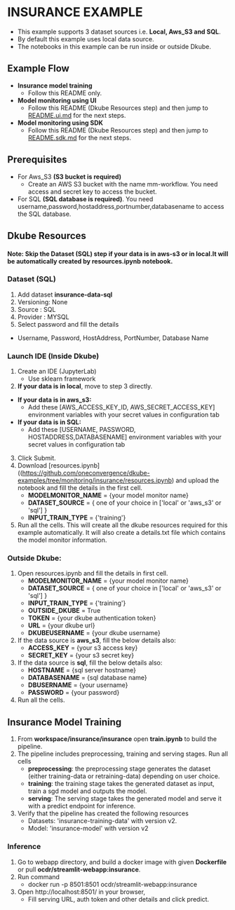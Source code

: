 # INSURANCE EXAMPLE

- This example supports 3 dataset sources i.e. **Local, Aws_S3 and SQL**. 
- By default this example uses local data source.
- The notebooks in this example can be run inside or outside Dkube.

## Example Flow
- **Insurance model training** 
  - Follow this README only.
- **Model monitoring using UI**
  - Follow this README (Dkube Resources step) and then jump to [README.ui.md](https://github.com/oneconvergence/dkube-examples/blob/monitoring/insurance/README.ui.md) for the next steps.
- **Model monitoring using SDK**
  - Follow this README (Dkube Resources step) and then jump to [README.sdk.md](https://github.com/oneconvergence/dkube-examples/blob/monitoring/insurance/README.sdk.md) for the next steps.

## Prerequisites
- For Aws_S3 **(S3 bucket is required)**
  - Create an AWS S3 bucket with the name mm-workflow. You need access and secret key to access the bucket.
- For SQL **(SQL database is required)**. You need username,password,hostaddress,portnumber,databasename to access the SQL database.


## Dkube Resources
#### Note: Skip the Dataset (SQL) step if your data is in aws-s3 or in local.It will be automatically created by resources.ipynb notebook.

### Dataset (SQL)
1. Add dataset **insurance-data-sql**
2. Versioning: None
3. Source : SQL
4. Provider : MYSQL
5. Select password and fill the details
- Username, Password, HostAddress, PortNumber, Database Name

### Launch IDE (Inside Dkube)
1. Create an IDE (JupyterLab)
   - Use sklearn framework
2. **If your data is in local**, move to step 3 directly.
  - **If your data is in aws_s3:**
     - Add these [AWS_ACCESS_KEY_ID, AWS_SECRET_ACCESS_KEY] environment variables with your secret values in configuration tab 
  - **If your data is in SQL:**
     - Add these [USERNAME, PASSWORD, HOSTADDRESS,DATABASENAME] environment variables with your secret values in configuration tab    
3. Click Submit.
4. Download [resources.ipynb]((https://github.com/oneconvergence/dkube-examples/tree/monitoring/insurance/resources.ipynb) and upload the notebook and fill the details in the first cell.
     - **MODELMONITOR_NAME** = {your model monitor name}
     - **DATASET_SOURCE** = { one of your choice in ['local' or 'aws_s3' or 'sql'] }
     - **INPUT_TRAIN_TYPE** = {'training'}
5. Run all the cells. This will create all the dkube resources required for this example automatically. It will also create a details.txt file which contains the model monitor information.

### Outside Dkube:
1. Open resources.ipynb and fill the details in first cell.
     - **MODELMONITOR_NAME** = {your model monitor name}
     - **DATASET_SOURCE** = { one of your choice in ['local' or 'aws_s3' or 'sql'] }
     - **INPUT_TRAIN_TYPE** = {'training'}
     - **OUTSIDE_DKUBE** = True
     - **TOKEN** = {your dkube authentication token}
     - **URL** = {your dkube url}
     - **DKUBEUSERNAME** = {your dkube username}
2. If the data source is **aws_s3**, fill the below details also:
     - **ACCESS_KEY** = {your s3 access key}
     - **SECRET_KEY** = {your s3 secret key}
3. If the data source is **sql**, fill the below details also:
     - **HOSTNAME** = {sql server hostname}
     - **DATABASENAME** = {sql database name} 
     - **DBUSERNAME** = {your username}
     - **PASSWORD** = {your password}
4. Run all the cells.

## Insurance Model Training
1. From **workspace/insurance/insurance** open **train.ipynb** to build the pipeline.
2. The pipeline includes preprocessing, training and serving stages. Run all cells
     - **preprocessing**: the preprocessing stage generates the dataset (either training-data or retraining-data) depending on user choice.
     - **training**: the training stage takes the generated dataset as input, train a sgd model and outputs the model.
     - **serving**: The serving stage takes the generated model and serve it with a predict endpoint for inference. 
3. Verify that the pipeline has created the following resources
     - Datasets: 'insurance-training-data' with version v2.
     - Model: 'insurance-model' with version v2

### Inference
1. Go to webapp directory, and build a docker image with given **Dockerfile** or pull **ocdr/streamlit-webapp:insurance**.
2. Run command  
     - docker run -p 8501:8501 ocdr/streamlit-webapp:insurance 
3. Open http://localhost:8501/ in your browser,
     - Fill serving URL, auth token and other details and click predict.
